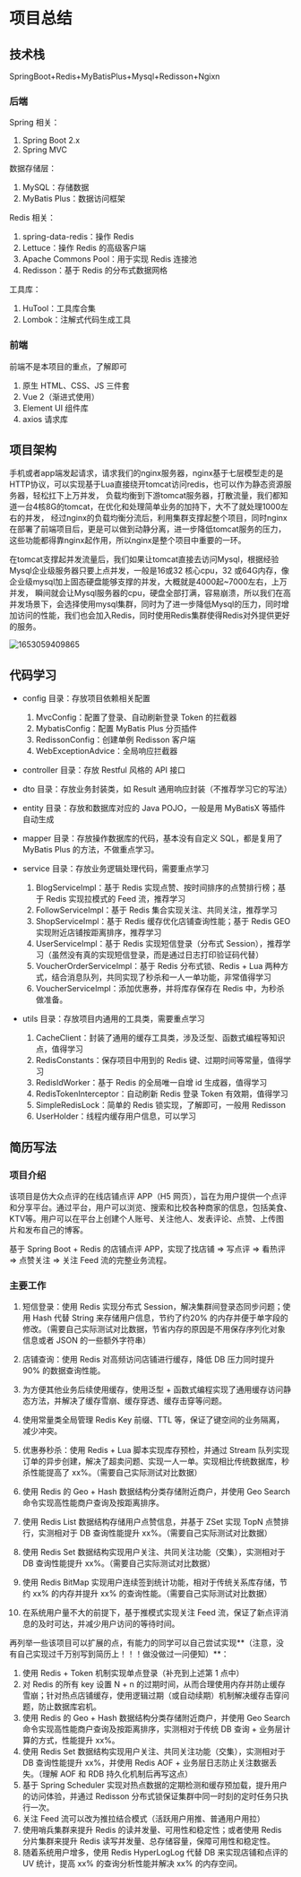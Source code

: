 
# 项目总结
## 技术栈

SpringBoot+Redis+MyBatisPlus+Mysql+Redisson+Ngixn

### 后端

Spring 相关：

1. Spring Boot 2.x
2. Spring MVC

数据存储层：

1. MySQL：存储数据
2. MyBatis Plus：数据访问框架

Redis 相关：

1. spring-data-redis：操作 Redis
2. Lettuce：操作 Redis 的高级客户端
3. Apache Commons Pool：用于实现 Redis 连接池
4. Redisson：基于 Redis 的分布式数据网格

工具库：

1. HuTool：工具库合集
2. Lombok：注解式代码生成工具

### 前端

前端不是本项目的重点，了解即可

1. 原生 HTML、CSS、JS 三件套
2. Vue 2（渐进式使用）
3. Element UI 组件库
4. axios 请求库

## 项目架构

手机或者app端发起请求，请求我们的nginx服务器，nginx基于七层模型走的是HTTP协议，可以实现基于Lua直接绕开tomcat访问redis，也可以作为静态资源服务器，轻松扛下上万并发， 负载均衡到下游tomcat服务器，打散流量，我们都知道一台4核8G的tomcat，在优化和处理简单业务的加持下，大不了就处理1000左右的并发， 经过nginx的负载均衡分流后，利用集群支撑起整个项目，同时nginx在部署了前端项目后，更是可以做到动静分离，进一步降低tomcat服务的压力，这些功能都得靠nginx起作用，所以nginx是整个项目中重要的一环。

在tomcat支撑起并发流量后，我们如果让tomcat直接去访问Mysql，根据经验Mysql企业级服务器只要上点并发，一般是16或32 核心cpu，32 或64G内存，像企业级mysql加上固态硬盘能够支撑的并发，大概就是4000起~7000左右，上万并发， 瞬间就会让Mysql服务器的cpu，硬盘全部打满，容易崩溃，所以我们在高并发场景下，会选择使用mysql集群，同时为了进一步降低Mysql的压力，同时增加访问的性能，我们也会加入Redis，同时使用Redis集群使得Redis对外提供更好的服务。

![1653059409865](https://niu.xzynet.com.cn/GitHub/1653059409865.png)

## 代码学习

- config 目录：存放项目依赖相关配置
  1. MvcConfig：配置了登录、自动刷新登录 Token 的拦截器
  2. MybatisConfig：配置 MyBatis Plus 分页插件
  3. RedissonConfig：创建单例 Redisson 客户端
  4. WebExceptionAdvice：全局响应拦截器

- controller 目录：存放 Restful 风格的 API 接口
- dto 目录：存放业务封装类，如 Result 通用响应封装（不推荐学习它的写法）
- entity 目录：存放和数据库对应的 Java POJO，一般是用 MyBatisX 等插件自动生成
- mapper 目录：存放操作数据库的代码，基本没有自定义 SQL，都是复用了 MyBatis Plus 的方法，不做重点学习。
- service 目录：存放业务逻辑处理代码，需要重点学习
  1. BlogServiceImpl：基于 Redis 实现点赞、按时间排序的点赞排行榜；基于 Redis 实现拉模式的 Feed 流，推荐学习
  2. FollowServiceImpl：基于 Redis 集合实现关注、共同关注，推荐学习
  3. ShopServiceImpl：基于 Redis 缓存优化店铺查询性能；基于 Redis GEO 实现附近店铺按距离排序，推荐学习
  4. UserServiceImpl：基于 Redis 实现短信登录（分布式 Session），推荐学习（虽然没有真的实现短信登录，而是通过日志打印验证码代替）
  5. VoucherOrderServiceImpl：基于 Redis 分布式锁、Redis + Lua 两种方式，结合消息队列，共同实现了秒杀和一人一单功能，非常值得学习
  6. VoucherServiceImpl：添加优惠券，并将库存保存在 Redis 中，为秒杀做准备。

- utils 目录：存放项目内通用的工具类，需要重点学习
  1. CacheClient：封装了通用的缓存工具类，涉及泛型、函数式编程等知识点，值得学习
  2. RedisConstants：保存项目中用到的 Redis 键、过期时间等常量，值得学习
  3. RedisIdWorker：基于 Redis 的全局唯一自增 id 生成器，值得学习
  4. RedisTokenInterceptor：自动刷新 Redis 登录 Token 有效期，值得学习
  5. SimpleRedisLock：简单的 Redis 锁实现，了解即可，一般用 Redisson
  6. UserHolder：线程内缓存用户信息，可以学习

## 简历写法

### 项目介绍

该项目是仿大众点评的在线店铺点评 APP（H5 网页），旨在为用户提供一个点评和分享平台。通过平台，用户可以浏览、搜索和比校各种商家的信息，包括美食、KTV等。用户可以在平台上创建个人账号、关注他人、发表评论、点赞、上传图片和发布自己的博客。

基于 Spring Boot + Redis 的店铺点评 APP，实现了找店铺 => 写点评 => 看热评 => 点赞关注 => 关注 Feed 流的完整业务流程。

### 主要工作

1. 短信登录：使用 Redis 实现分布式 Session，解决集群间登录态同步问题；使用 Hash 代替 String 来存储用户信息，节约了约20% 的内存并便于单字段的修改。（需要自己实际测试对比数据，节省内存的原因是不用保存序列化对象信息或者 JSON 的一些额外字符串）

2. 店铺查询：使用 Redis 对高频访问店铺进行缓存，降低 DB 压力同时提升 90% 的数据查询性能。

3. 为方便其他业务后续使用缓存，使用泛型 + 函数式编程实现了通用缓存访问静态方法，并解决了缓存雪崩、缓存穿透、缓存击穿等问题。

4. 使用常量类全局管理 Redis Key 前缀、TTL 等，保证了键空间的业务隔离，减少冲突。

5. 优惠券秒杀：使用 Redis + Lua 脚本实现库存预检，并通过 Stream 队列实现订单的异步创建，解决了超卖问题、实现一人一单。实现相比传统数据库，秒杀性能提高了 xx%。（需要自己实际测试对比数据）

6. 使用 Redis 的 Geo + Hash 数据结构分类存储附近商户，并使用 Geo Search 命令实现高性能商户查询及按距离排序。

7. 使用 Redis List 数据结构存储用户点赞信息，并基于 ZSet 实现 TopN 点赞排行，实测相对于 DB 查询性能提升 xx%。（需要自己实际测试对比数据）

8. 使用 Redis Set 数据结构实现用户关注、共同关注功能（交集），实测相对于 DB 查询性能提升 xx%。（需要自己实际测试对比数据）

9. 使用 Redis BitMap 实现用户连续签到统计功能，相对于传统关系库存储，节约 xx% 的内存并提升 xx% 的查询性能。（需要自己实际测试对比数据）

10. 在系统用户量不大的前提下，基于推模式实现关注 Feed 流，保证了新点评消息的及时可达，并减少用户访问的等待时间。

    



再列举一些该项目可以扩展的点，有能力的同学可以自己尝试实现**（注意，没有自己实现过千万别写到简历上！！！做没做过一问便知）**：

1. 使用 Redis + Token 机制实现单点登录（补充到上述第 1 点中）
2. 对 Redis 的所有 key 设置 N + n 的过期时间，从而合理使用内存并防止缓存雪崩；针对热点店铺缓存，使用逻辑过期（或自动续期）机制解决缓存击穿问题，防止数据库宕机。
3. 使用 Redis 的 Geo + Hash 数据结构分类存储附近商户，并使用 Geo Search 命令实现高性能商户查询及按距离排序，实测相对于传统 DB 查询 + 业务层计算的方式，性能提升 xx%。
4. 使用 Redis Set 数据结构实现用户关注、共同关注功能（交集），实测相对于 DB 查询性能提升 xx%，并使用 Redis AOF + 业务层日志防止关注数据丢失。（理解 AOF 和 RDB 持久化机制后再写这点）
5. 基于 Spring Scheduler 实现对热点数据的定期检测和缓存预加载，提升用户的访问体验，并通过 Redisson 分布式锁保证集群中同一时刻的定时任务只执行一次。
6. 关注 Feed 流可以改为推拉结合模式（活跃用户用推、普通用户用拉）
7. 使用哨兵集群来提升 Redis 的读并发量、可用性和稳定性；或者使用 Redis 分片集群来提升 Redis 读写并发量、总存储容量，保障可用性和稳定性。
8. 随着系统用户增多，使用 Redis HyperLogLog 代替 DB 来实现店铺和点评的 UV 统计，提高 xx% 的查询分析性能并解决 xx% 的内存空间。

